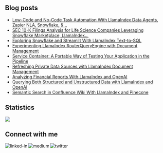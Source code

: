 
## Blog posts
<!-- BLOG-POST-LIST:START -->
- [Low-Code and No-Code Task Automation With LlamaIndex Data Agents, Zapier NLA, Snowflake, &amp;…](https://betterprogramming.pub/low-code-and-no-code-task-automation-with-llamaindex-data-agents-zapier-nla-snowflake-85f2ab6144fe?source=rss-ce7cd5b8b74a------2)
- [SEC 10-K Filings Analysis for Life Science Companies Leveraging Snowflake Marketplace, LlamaIndex…](https://medium.com/snowflake/sec-10-k-filings-analysis-for-life-science-companies-leveraging-snowflake-marketplace-llamaindex-f8ef99f18abd?source=rss-ce7cd5b8b74a------2)
- [Exploring Snowflake and Streamlit With LlamaIndex Text-to-SQL](https://betterprogramming.pub/exploring-snowflake-and-streamlit-with-llamaindex-text-to-sql-f66fec6e321b?source=rss-ce7cd5b8b74a------2)
- [Experimenting LlamaIndex RouterQueryEngine with Document Management](https://betterprogramming.pub/experimenting-llamaindex-routerqueryengine-with-document-management-19b17f2e3a32?source=rss-ce7cd5b8b74a------2)
- [Service Container: A Portable Way of Testing Your Application in the Pipeline](https://betterprogramming.pub/service-container-a-portable-way-of-testing-your-application-in-the-pipeline-797030c544c2?source=rss-ce7cd5b8b74a------2)
- [Refreshing Private Data Sources with LlamaIndex Document Management](https://betterprogramming.pub/refreshing-private-data-sources-with-llamaindex-document-management-1d1f1529f5eb?source=rss-ce7cd5b8b74a------2)
- [Analyzing Financial Reports With LlamaIndex and OpenAI](https://betterprogramming.pub/analyzing-financial-reports-with-llamaindex-and-openai-62772d6ee57f?source=rss-ce7cd5b8b74a------2)
- [Querying Both Structured and Unstructured Data with LlamaIndex and OpenAI](https://betterprogramming.pub/querying-both-structured-and-unstructured-data-with-llamaindex-and-openai-8121c97ba57?source=rss-ce7cd5b8b74a------2)
- [Semantic Search in Confluence Wiki With LlamaIndex and Pinecone](https://betterprogramming.pub/semantic-search-in-confluence-wiki-with-llamaindex-and-pinecone-eb39c1d8c004?source=rss-ce7cd5b8b74a------2)
<!-- BLOG-POST-LIST:END -->

## Statistics
<img src="https://github-readme-stats.vercel.app/api?username=wenqiglantz&theme=light">

## Connect with me
[<img align="left" alt="linked-in" src="https://img.shields.io/badge/linkedin-%230077B5.svg?&style=for-the-badge&logo=linkedin&logoColor=white" />](https://www.linkedin.com/in/wenqi-glantz-b5448a5a/)
[<img align="left" alt="medium" src="https://img.shields.io/badge/medium-%2312100E.svg?&style=for-the-badge&logo=medium&logoColor=white" />](https://medium.com/@wenqiglantz)
[<img align="left" alt="twitter" src="https://img.shields.io/badge/Twitter-blue?style=for-the-badge&logo=twitter&logoColor=white" />](https://twitter.com/@wenqi_glantz)
<br>
<br>
